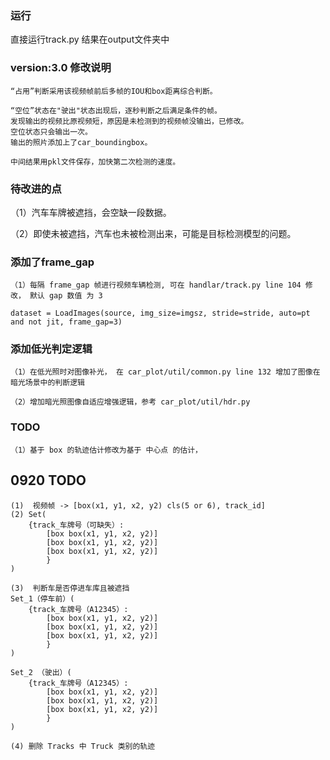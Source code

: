 ### 运行

直接运行track.py
结果在output文件夹中

### version:3.0 修改说明

    “占用”判断采用该视频帧前后多帧的IOU和box距离综合判断。

    “空位”状态在"驶出"状态出现后，逐秒判断之后满足条件的帧。
    发现输出的视频比原视频短，原因是未检测到的视频帧没输出，已修改。
    空位状态只会输出一次。
    输出的照片添加上了car_boundingbox。

    中间结果用pkl文件保存，加快第二次检测的速度。

### 待改进的点

（1）汽车车牌被遮挡，会空缺一段数据。

（2）即使未被遮挡，汽车也未被检测出来，可能是目标检测模型的问题。


### 添加了frame_gap

    （1）每隔 frame_gap 帧进行视频车辆检测, 可在 handlar/track.py line 104 修改， 默认 gap 数值 为 3

```
dataset = LoadImages(source, img_size=imgsz, stride=stride, auto=pt and not jit, frame_gap=3)
```

### 添加低光判定逻辑 

    （1）在低光照时对图像补光， 在 car_plot/util/common.py line 132 增加了图像在暗光场景中的判断逻辑

    （2）增加暗光照图像自适应增强逻辑，参考 car_plot/util/hdr.py


### TODO 

    （1）基于 box 的轨迹估计修改为基于 中心点 的估计，


## 0920 TODO

    (1)  视频帧 -> [box(x1, y1, x2, y2) cls(5 or 6), track_id]
    (2) Set(
        {track_车牌号（可缺失）: 
            [box box(x1, y1, x2, y2)]
            [box box(x1, y1, x2, y2)]
            [box box(x1, y1, x2, y2)]
            }
    )

    (3)  判断车是否停进车库且被遮挡
    Set_1（停车前）(
        {track_车牌号（A12345）: 
            [box box(x1, y1, x2, y2)]
            [box box(x1, y1, x2, y2)]
            [box box(x1, y1, x2, y2)]
            }
    )

    Set_2 （驶出）(
        {track_车牌号（A12345）: 
            [box box(x1, y1, x2, y2)]
            [box box(x1, y1, x2, y2)]
            [box box(x1, y1, x2, y2)]
            }
    )

    (4) 删除 Tracks 中 Truck 类别的轨迹
